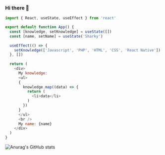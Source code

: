 ### Hi there 👋

```js
import { React, useState, useEffect } from 'react'

export default function App() {
  const [knowledge, setKnowledge] = useState([])
  const [name, setName] = useState('Sharky')
  
  useEffect(() => {
    setKnowledge(['Javascript', 'PHP', 'HTML', 'CSS', 'React Native'])
  }, [])
  
  return (
    <div>
      My knowledge: 
      <ul>
      {
        knowledge.map((data) => {
          return (
            <li>data</li>
          )
        })
      }
      </ul>
      <br />
      My name: {name}
    </div>
  )
}
```

![Anurag's GitHub stats](https://github-readme-stats.vercel.app/api?username=sharkydeveloping&show_icons=true&theme=radical)

